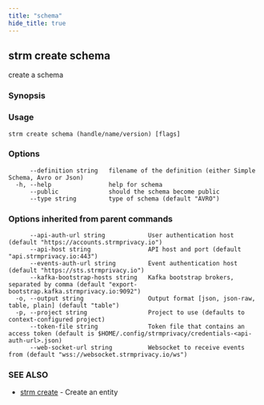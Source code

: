 ```yaml
---
title: "schema"
hide_title: true
---
```

## strm create schema

create a schema

### Synopsis

### Usage

```
strm create schema (handle/name/version) [flags]
```

### Options

```
      --definition string   filename of the definition (either Simple Schema, Avro or Json)
  -h, --help                help for schema
      --public              should the schema become public
      --type string         type of schema (default "AVRO")
```

### Options inherited from parent commands

```
      --api-auth-url string            User authentication host (default "https://accounts.strmprivacy.io")
      --api-host string                API host and port (default "api.strmprivacy.io:443")
      --events-auth-url string         Event authentication host (default "https://sts.strmprivacy.io")
      --kafka-bootstrap-hosts string   Kafka bootstrap brokers, separated by comma (default "export-bootstrap.kafka.strmprivacy.io:9092")
  -o, --output string                  Output format [json, json-raw, table, plain] (default "table")
  -p, --project string                 Project to use (defaults to context-configured project)
      --token-file string              Token file that contains an access token (default is $HOME/.config/strmprivacy/credentials-<api-auth-url>.json)
      --web-socket-url string          Websocket to receive events from (default "wss://websocket.strmprivacy.io/ws")
```

### SEE ALSO

* [strm create](docs/04-reference/01-cli-reference/strm/create/index.md)	 - Create an entity

